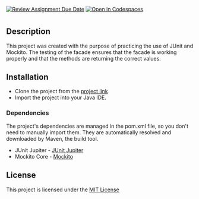 [![Review Assignment Due Date](https://classroom.github.com/assets/deadline-readme-button-24ddc0f5d75046c5622901739e7c5dd533143b0c8e959d652212380cedb1ea36.svg)](https://classroom.github.com/a/-Un0hjO8)
[![Open in Codespaces](https://classroom.github.com/assets/launch-codespace-7f7980b617ed060a017424585567c406b6ee15c891e84e1186181d67ecf80aa0.svg)](https://classroom.github.com/open-in-codespaces?assignment_repo_id=11293181)
# 

## Description

This project was created with the purpose of practicing the use of JUnit and Mockito. The testing of the facade ensures that the facade is working properly and that the methods are returning the correct values.

## Installation

- Clone the project from the [project link](https://github.com/Campus-Molndal-JIN23/tdd-och-mock-EllenHalv.git)
- Import the project into your Java IDE.

### Dependencies

The project's dependencies are managed in the pom.xml file, so you don't need to manually import them. They are automatically resolved and downloaded by Maven, the build tool.

- JUnit Jupiter - [JUnit Jupiter](https://junit.org/junit5/docs/current/user-guide/#overview)
- Mockito Core - [Mockito](https://site.mockito.org/)

## License

This project is licensed under the [MIT License](https://opensource.org/licenses/MIT)